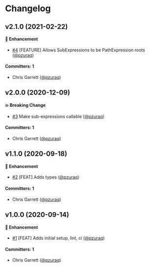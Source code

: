 # Changelog

## v2.1.0 (2021-02-22)

#### :rocket: Enhancement
* [#4](https://github.com/handlebars-lang/handlebars-parser/pull/4) [FEATURE] Allows SubExpressions to be PathExpression roots ([@pzuraq](https://github.com/pzuraq))

#### Committers: 1
- Chris Garrett ([@pzuraq](https://github.com/pzuraq))

## v2.0.0 (2020-12-09)

#### :boom: Breaking Change
* [#3](https://github.com/handlebars-lang/handlebars-parser/pull/3) Make sub-expressions callable ([@pzuraq](https://github.com/pzuraq))

#### Committers: 1
- Chris Garrett ([@pzuraq](https://github.com/pzuraq))

## v1.1.0 (2020-09-18)

#### :rocket: Enhancement
* [#2](https://github.com/handlebars-lang/handlebars-parser/pull/2) [FEAT] Adds types ([@pzuraq](https://github.com/pzuraq))

#### Committers: 1
- Chris Garrett ([@pzuraq](https://github.com/pzuraq))


## v1.0.0 (2020-09-14)

#### :rocket: Enhancement
* [#1](https://github.com/handlebars-lang/handlebars-parser/pull/1) [FEAT] Adds initial setup, lint, ci ([@pzuraq](https://github.com/pzuraq))

#### Committers: 1
- Chris Garrett ([@pzuraq](https://github.com/pzuraq))



